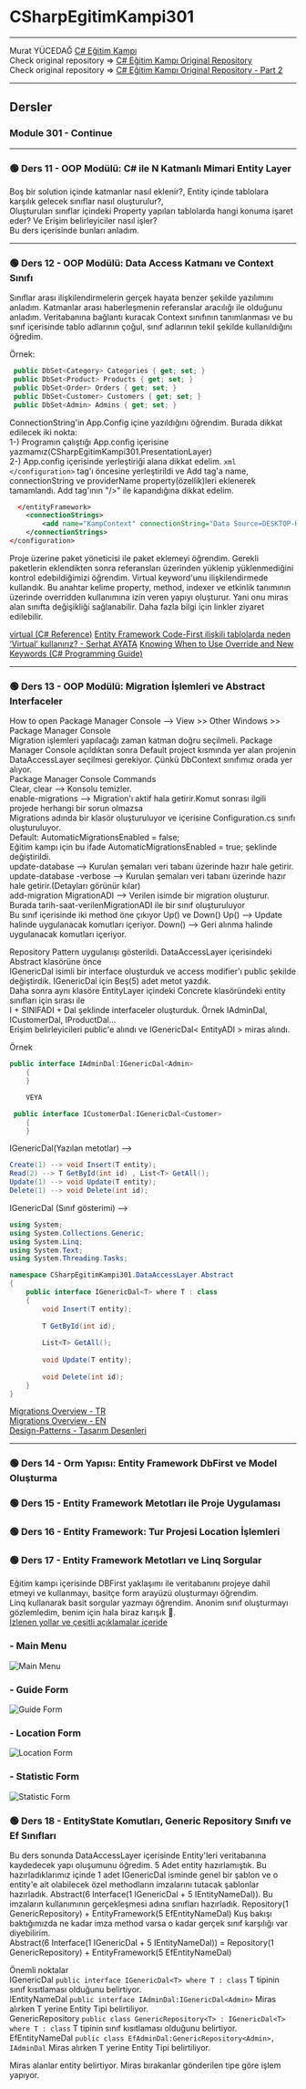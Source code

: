 # CSharpEgitimKampi301

---

Murat YÜCEDAĞ [C# Eğitim Kampı](https://www.youtube.com/playlist?list=PLKnjBHu2xXNPmFMvGKVHA_ijjrgUyNIXr)     
Check original repository => [C# Eğitim Kampı Original Repository](https://github.com/MuratYucedag/CSharpEgitimKampi)    
Check original repository => [C# Eğitim Kampı Original Repository - Part 2](https://github.com/MuratYucedag/CSharpEgitimKampi301)    

---



## Dersler
### Module 301 - Continue    
---    
### :green_circle: Ders 11 - OOP Modülü: C# ile N Katmanlı Mimari Entity Layer    
Boş bir solution içinde katmanlar nasıl eklenir?, Entity içinde tablolara karşılık gelecek sınıflar nasıl oluşturulur?,    
Oluşturulan sınıflar içindeki Property yapıları tablolarda hangi konuma işaret eder? Ve Erişim belirleyiciler nasıl işler?    
Bu ders içerisinde bunları anladım.     

---    
### :green_circle: Ders 12 - OOP Modülü: Data Access Katmanı ve Context Sınıfı    
Sınıflar arası ilişkilendirmelerin gerçek hayata benzer şekilde yazılımını anladım. Katmanlar arası haberleşmenin referanslar aracılığı 
ile olduğunu anladım. Veritabanına bağlantı kuracak Context sınıfının tanımlanması ve bu sınıf içerisinde tablo adlarının çoğul, sınıf adlarının
tekil şekilde kullanıldığını öğredim.     

Örnek:    
```csharp
 public DbSet<Category> Categories { get; set; }
 public DbSet<Product> Products { get; set; }
 public DbSet<Order> Orders { get; set; }
 public DbSet<Customer> Customers { get; set; }
 public DbSet<Admin> Admins { get; set; }
```    

ConnectionString'in App.Config içine yazıldığını öğrendim. Burada dikkat edilecek iki nokta:    
1-) Programın çalıştığı App.config içerisine yazmamız(CSharpEgitimKampi301.PresentationLayer)    
2-) App.config içerisinde yerleştiriği alana dikkat edelim. 
```xml </configuration>``` tag'ı öncesine yerleştirildi ve Add tag'a name, connectionString ve providerName property(özellik)leri eklenerek tamamlandı.
Add tag'ının "/>" ile kapandığına dikkat edelim. 

```xml
  </entityFramework>
	<connectionStrings>
		<add name="KampContext" connectionString="Data Source=DESKTOP-HQRJD4Q\MSSQLSERVER01;initial Catalog=EgitimKampi301Db;integrated security=true" providerName="System.Data.SqlClient" />
	</connectionStrings>
</configuration>
```     

Proje üzerine paket yöneticisi ile paket eklemeyi öğrendim. Gerekli paketlerin eklendikten sonra referansları üzerinden yüklenip yüklenmediğini 
kontrol edebildiğimizi öğrendim. Virtual keyword'unu ilişkilendirmede kullandık. Bu anahtar kelime property, method, indexer ve etkinlik tanımının 
üzerinde overridden kullanımına izin veren yapıyı oluşturur. Yani onu miras alan sınıfta değişikliği sağlanabilir. Daha fazla bilgi için linkler 
ziyaret edilebilir.


[virtual (C# Reference)](https://learn.microsoft.com/en-us/dotnet/csharp/language-reference/keywords/virtual)
[Entity Framework Code-First ilişkili tablolarda neden ‘Virtual’ kullanırız? - Serhat AYATA](https://medium.com/@srhtayata/entity-framework-code-first-ili%C5%9Fkili-tablolarda-neden-virtual-kullan%C4%B1r%C4%B1z-2513de036592)
[Knowing When to Use Override and New Keywords (C# Programming Guide)](https://learn.microsoft.com/en-us/dotnet/csharp/programming-guide/classes-and-structs/knowing-when-to-use-override-and-new-keywords)

---    
### :green_circle: Ders 13 - OOP Modülü: Migration İşlemleri ve Abstract Interfaceler    
How to open Package Manager Console --> View >> Other Windows >> Package Manager Console     
Migration işlemleri yapılacağı zaman katman doğru seçilmeli. Package Manager Console açıldıktan sonra Default project kısmında yer alan projenin     
DataAccessLayer seçilmesi gerekiyor. Çünkü DbContext sınıfımız orada yer alıyor.    
Package Manager Console Commands      
Clear, clear --> Konsolu temizler.       
enable-migrations --> Migration'ı aktif hala getirir.Komut sonrası ilgili projede herhangi bir sorun olmazsa    
                      Migrations adında bir klasör oluşturuluyor ve içerisine Configuration.cs sınıfı oluşturuluyor.     
					  Default: AutomaticMigrationsEnabled = false;     
					  Eğitim kampı için bu ifade AutomaticMigrationsEnabled = true; şeklinde değiştirildi.     
update-database --> Kurulan şemaları veri tabanı üzerinde hazır hale getirir.     
update-database -verbose --> Kurulan şemaları veri tabanı üzerinde hazır hale getirir.(Detayları görünür kılar)     
add-migration MigrationADI --> Verilen isimde bir migration oluşturur.          
                               Burada tarih-saat-verilenMigrationADI ile bir sınıf oluşturuluyor      
							   Bu sınıf içerisinde iki method öne çıkıyor Up() ve Down() 
							   Up() --> Update halinde uygulanacak komutları içeriyor.
							   Down() --> Geri alınma halinde uygulanacak komutları içeriyor.      


Repository Pattern uygulanışı gösterildi. DataAccessLayer içerisindeki Abstract klasörüne önce     
IGenericDal isimli bir interface oluşturduk ve access modifier'ı public şekilde değiştirdik. IGenericDal için Beş(5) adet metot yazdık.    
Daha sonra aynı klasöre EntityLayer içindeki Concrete klasöründeki entity sınıfları için sırası ile     
I + SINIFADI + Dal şeklinde interfaceler oluşturduk. Örnek IAdminDal, ICustomerDal, IProductDal...    
Erişim belirleyicileri public'e alındı ve IGenericDal< EntityADI > miras alındı.    

Örnek     
```csharp
public interface IAdminDal:IGenericDal<Admin>
    {
    }

	VEYA

 public interface ICustomerDal:IGenericDal<Customer>
    {
    }
```

IGenericDal(Yazılan metotlar) -->
```csharp
Create(1) --> void Insert(T entity);
Read(2) --> T GetById(int id) , List<T> GetAll();
Update(1) --> void Update(T entity);
Delete(1) --> void Delete(int id);
```   

IGenericDal (Sınıf gösterimi) -->     
```csharp
using System;
using System.Collections.Generic;
using System.Linq;
using System.Text;
using System.Threading.Tasks;

namespace CSharpEgitimKampi301.DataAccessLayer.Abstract
{
    public interface IGenericDal<T> where T : class
    {    
        void Insert(T entity);
        
        T GetById(int id);
        
        List<T> GetAll();
     
        void Update(T entity);
        
        void Delete(int id);     
    }
}
```    

[Migrations Overview - TR](https://learn.microsoft.com/tr-tr/ef/core/managing-schemas/migrations/?tabs=dotnet-core-cli)     
[Migrations Overview - EN](https://learn.microsoft.com/en-us/ef/core/managing-schemas/migrations/?tabs=dotnet-core-cli)      
[Design-Patterns - Tasarım Desenleri](https://refactoring.guru/design-patterns/structural-patterns)    

					  
---    
### :green_circle: Ders 14 - Orm Yapısı: Entity Framework DbFirst ve Model Oluşturma    
### :green_circle: Ders 15 - Entity Framework Metotları ile Proje Uygulaması    
### :green_circle: Ders 16 - Entity Framework: Tur Projesi Location İşlemleri    
### :green_circle: Ders 17 - Entity Framework Metotları ve Linq Sorgular   
Eğitim kampı içerisinde DBFirst yaklaşımı ile veritabanını projeye dahil etmeyi ve kullanmayı, basitçe form arayüzü oluşturmayı öğrendim.    
Linq kullanarak basit sorgular yazmayı öğrendim. Anonim sınıf oluşturmayı gözlemledim, benim için hala biraz karışık :monocle_face:.     
[İzlenen yollar ve çeşitli açıklamalar içeride](https://github.com/adanir417/M_Y_CSharpEgitimKampi301/tree/master/CSharpEgitimKampi301.EFProject)     
### - Main Menu    
![Main Menu](https://github.com/adanir417/M_Y_CSharpEgitimKampi301/blob/master/CSharpEgitimKampi301.EFProject/pics/MainMenuForm.png)     
### - Guide Form    
![Guide Form](https://github.com/adanir417/M_Y_CSharpEgitimKampi301/blob/master/CSharpEgitimKampi301.EFProject/pics/GuideForm.png)      
### - Location Form  
![Location Form](https://github.com/adanir417/M_Y_CSharpEgitimKampi301/blob/master/CSharpEgitimKampi301.EFProject/pics/LocationForm.png)      
### - Statistic Form    
![Statistic Form](https://github.com/adanir417/M_Y_CSharpEgitimKampi301/blob/master/CSharpEgitimKampi301.EFProject/pics/StatisticForm.png)     
    
### :green_circle: Ders 18 - EntityState Komutları, Generic Repository Sınıfı ve Ef Sınıfları
Bu ders sonunda DataAccessLayer içerisinde Entity'leri veritabanına kaydedecek yapı oluşumunu öğredim. 
5 Adet entity hazırlamıştık. Bu hazırladıklarımız içinde 1 adet IGenericDal isminde genel bir şablon ve o entity'e ait olabilecek
özel methodların imzalarını tutacak şablonlar hazırladık. Abstract(6 Interface(1 IGenericDal + 5 IEntityNameDal)). 
Bu imzaların kullanımının gerçekleşmesi adına sınıfları hazırladık. Repository(1 GenericRepository) + EntityFramework(5 EfEntityNameDal)
Kuş bakışı baktığımızda ne kadar imza method varsa o kadar gerçek sınıf karşılığı var diyebilirim.     
Abstract(6 Interface(1 IGenericDal + 5 IEntityNameDal)) = Repository(1 GenericRepository) + EntityFramework(5 EfEntityNameDal)     
     
Önemli noktalar     
IGenericDal `public interface IGenericDal<T> where T : class` T tipinin sınıf kısıtlaması olduğunu belirtiyor.     
IEntityNameDal `public interface IAdminDal:IGenericDal<Admin>` Miras alırken T yerine Entity Tipi belirtiliyor.    
GenericRepository `public class GenericRepository<T> : IGenericDal<T> where T : class` T tipinin sınıf kısıtlaması olduğunu belirtiyor.    
EfEntityNameDal `public class EfAdminDal:GenericRepository<Admin>, IAdminDal` Miras alırken T yerine Entity Tipi belirtiliyor.    
     
Miras alanlar entity belirtiyor. Miras bırakanlar gönderilen tipe göre işlem yapıyor.      